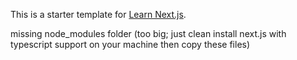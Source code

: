 This is a starter template for [Learn Next.js](https://nextjs.org/learn).

missing node_modules folder (too big; just clean install next.js with typescript support on your machine then copy these files)
